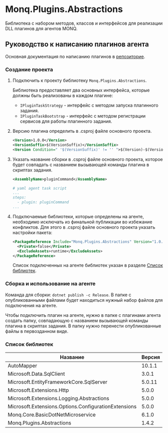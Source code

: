 # Monq.Plugins.Abstractions

Библиотека с набором методов, классов и интерфейсов для реализации DLL плагинов для агентов MONQ.

## Руководство к написанию плагинов агента

Основная документация по написанию плагинов в [репозиторие](https://github.com/MONQDL/agent-docs).

### Создание проекта

1. Подключить к проекту библиотеку `Monq.Plugins.Abstractions`.

    Библиотека предоставляет два основных интерфейса, которые должны быть реализованы в каждом плагине:

    - `IPluginTaskStrategy` - интерфейс с методом запуска плагинного задания.
    - `IPluginTaskBootstrap` - интерфейс с методом регистрации сервисов для работы плагинного задания.

2. Версию плагина определить в .csproj файле основного проекта.

    ``` xml
    <Version>1.0.0</Version>
    <VersionSuffix>$(VersionSuffix)</VersionSuffix>
    <Version Condition=" '$(VersionSuffix)' != '' ">$(Version)-$(VersionSuffix)</Version>
    ```

3. Указать название сборки в .csproj файле основного проекта, которое будет совпадать с названием вызывающей команды плагина в скриптах задания.

    ``` xml
    <AssemblyName>pluginCommand</AssemblyName>
    ```

    ``` yaml
    # yaml agent task script
    ...
    steps:
      - plugin: pluginCommand
    ...
    ```

4. Подключаемые библиотеки, которые определены на агенте, необходимо исключать из финальной публикации во избежание конфликтов. Для этого в .csproj файле основного проекта указать настройки пакета:

    ``` xml
    <PackageReference Include="Monq.Plugins.Abstractions" Version="1.0.0">
      <Private>false</Private>
      <ExcludeAssets>runtime</ExcludeAssets>
    </PackageReference>
    ```

    Список подключенных на агенте библиотек указан в разделе [Список библиотек](#список-библиотек).

### Сборка и использование на агенте

Команда для сборки: `dotnet publish -c Release`. В папке с опубликованными файлами будет находиться нужный набор файлов для подключения на агенте.

Чтобы подключить плагин на агенте, нужно в папке с плагинами агента создать папку, совпадающую с названием вызывающей команды плагина в скриптах задания. В папку нужно перенести опубликованные файлы в первозданном виде.

### Список библиотек

| Название | Версия |
|---|---|
| AutoMapper | 10.1.1 |
| Microsoft.Data.SqlClient | 3.0.1 |
| Microsoft.EntityFrameworkCore.SqlServer | 5.0.11 |
| Microsoft.Extensions.Http | 5.0.0 |
| Microsoft.Extensions.Logging.Abstractions | 5.0.0 |
| Microsoft.Extensions.Options.ConfigurationExtensions | 5.0.0 |
| Monq.Core.BasicDotNetMicroservice | 6.1.0 |
| Monq.Plugins.Abstractions | 1.4.2 |
